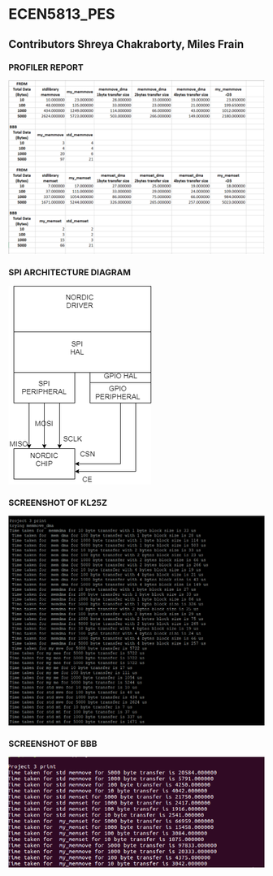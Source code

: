 # ECEN5813_PES
## Contributors Shreya Chakraborty, Miles Frain
### PROFILER REPORT
![](https://github.com/Shreya1809/ECEN5813_PES/blob/master/DOCS/profler.PNG)    


### SPI ARCHITECTURE DIAGRAM  

![](https://github.com/Shreya1809/ECEN5813_PES/blob/master/DOCS/SPI%20ARCHITECTURE%20DIAGRAM%20(1).png)

### SCREENSHOT OF KL25Z
![](https://github.com/Shreya1809/ECEN5813_PES/blob/master/DOCS/screenshot_kl25z.PNG)

### SCREENSHOT OF BBB
![](https://github.com/Shreya1809/ECEN5813_PES/blob/master/DOCS/screenshot_BBB.PNG)
